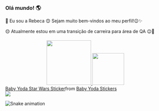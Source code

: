 ### Olá mundo! 🌎

👋 Eu sou a Rebeca 😊 Sejam muito bem-vindos ao meu perfil!😉✨


🟡 Atualmente estou em uma transição de carreira para área de QA 😉🐞

<div align="center">
  <a href="https://github.com/rebecaPR">
  <img height="140em" src="https://github-readme-stats.vercel.app/api?username=rebecaPR&show_icons=true&theme=dracula&include_all_commits=true&count_private=true"/>
  <img height="100em" src="https://github-readme-stats.vercel.app/api/top-langs/?username=rebecaPR&layout=compact&langs_count=7&theme=dracula"/>
</div>

<div>
<div class="tenor-gif-embed" data-postid="19912246" data-share-method="host" data-aspect-ratio="1.45455" data-width="100%"><a href="https://tenor.com/view/baby-yoda-star-wars-mandalorian-hello-cute-gif-19912246">Baby Yoda Star Wars Sticker</a>from <a href="https://tenor.com/search/baby+yoda-stickers">Baby Yoda Stickers</a></div> <script type="text/javascript" async src="https://tenor.com/embed.js"></script>
  <a href="https://www.linkedin.com/in/rebeca-ponciano-03376210a" target="_blank"><img src="https://img.shields.io/badge/-LinkedIn-%230077B5?style=for-the-badge&logo=linkedin&logoColor=white" target="_blank"></a> 
 
![Snake animation](https://github.com/rebecaPR/rebecaPR/blob/output/github-contribution-grid-snake.svg)
  </div>
